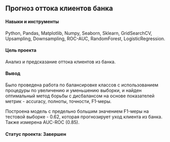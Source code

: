 ## Прогноз оттока клиентов банка

#### Навыки и инструменты
Python, Pandas, Matplotlib, Numpy, Seaborn, Sklearn, GridSearchCV, Upsampling, Downsampling, ROC-AUC, RandomForest, LogisticRegression.
 
#### Цель проекта
Анализ и предсказание оттока клиентов из банка.
 
#### Вывод 
Было проведена работа по балансировке классов с использованием процедуры по увеличению и уменьшению выборки, 
и найден оптимальный метод борьбы с дисбалансом на основе показателей метрик - accuracy, полноты, точности, F1-меры.
 
Построена модель с предельно большим значением F1-меры на тестовой выборке - 0.62, которая прогнозирует уход клиента из банка. 
Также измерена AUC-ROC (0.85).

#### Статус проекта: Завершен

